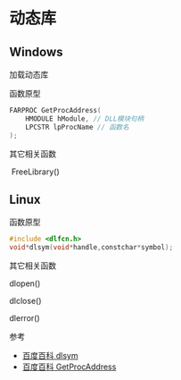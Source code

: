 # 动态库

## Windows

加载动态库

函数原型

```cpp
FARPROC GetProcAddress(
    HMODULE hModule, // DLL模块句柄
    LPCSTR lpProcName // 函数名
);
```

其它相关函数

​	FreeLibrary()



## Linux

函数原型

```cpp
#include <dlfcn.h>
void*dlsym(void*handle,constchar*symbol);
```

其它相关函数

dlopen()

dlclose()

dlerror()



参考

- [百度百科 dlsym](https://baike.baidu.com/item/dlsym/6603915)
- [百度百科 GetProcAddress](https://baike.baidu.com/item/GetProcAddress/1633633)